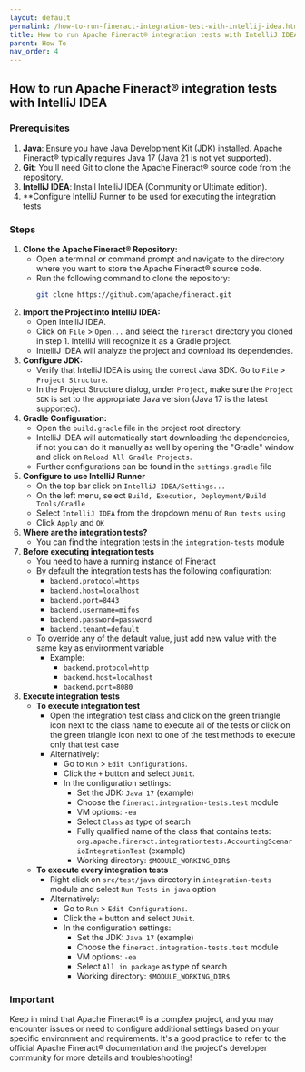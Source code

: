 ```yaml
---
layout: default
permalink: /how-to-run-fineract-integration-test-with-intellij-idea.html
title: How to run Apache Fineract® integration tests with IntelliJ IDEA
parent: How To
nav_order: 4
---
```


## How to run Apache Fineract® integration tests with IntelliJ IDEA

### Prerequisites
1. **Java**: Ensure you have Java Development Kit (JDK) installed. Apache Fineract® typically requires Java 17 (Java 21 is not yet supported).
2. **Git**: You'll need Git to clone the Apache Fineract® source code from the repository.
3. **IntelliJ IDEA**: Install IntelliJ IDEA (Community or Ultimate edition).
4. **Configure IntelliJ Runner to be used for executing the integration tests
   
### Steps
1. **Clone the Apache Fineract® Repository:**
   - Open a terminal or command prompt and navigate to the directory where you want to store the Apache Fineract® source code.
   - Run the following command to clone the repository:
     ```bash
     git clone https://github.com/apache/fineract.git
     ```
2. **Import the Project into IntelliJ IDEA:**
   - Open IntelliJ IDEA.
   - Click on `File` > `Open...` and select the `fineract` directory you cloned in step 1. IntelliJ will recognize it as a Gradle project.
   - IntelliJ IDEA will analyze the project and download its dependencies.
3. **Configure JDK:**
   - Verify that IntelliJ IDEA is using the correct Java SDK. Go to `File` > `Project Structure`.
   - In the Project Structure dialog, under `Project`, make sure the `Project SDK` is set to the appropriate Java version (Java 17 is the latest supported).
4. **Gradle Configuration:**
   - Open the `build.gradle` file in the project root directory.
   - IntelliJ IDEA will automatically start downloading the dependencies, if not you can do it manually as well by opening the "Gradle" window and click on `Reload All Gradle Projects`.
   - Further configurations can be found in the `settings.gradle` file
5. **Configure to use IntelliJ Runner**
   - On the top bar click on `IntelliJ IDEA/Settings...`
   - On the left menu, select `Build, Execution, Deployment/Build Tools/Gradle`
   - Select `IntelliJ IDEA` from the dropdown menu of `Run tests using`
   - Click `Apply` and `OK`
6. **Where are the integration tests?**
   - You can find the integration tests in the `integration-tests` module
7. **Before executing integration tests**
   - You need to have a running instance of Fineract
   - By default the integration tests has the following configuration:
     - `backend.protocol=https`
     - `backend.host=localhost`
     - `backend.port=8443`
     - `backend.username=mifos`
     - `backend.password=password`
     - `backend.tenant=default`
   - To override any of the default value, just add new value with the same key as environment variable
     - Example:
       - `backend.protocol=http`
       - `backend.host=localhost`
       - `backend.port=8080`
8. **Execute integration tests**
   - **To execute integration test**
      - Open the integration test class and click on the green triangle icon next to the class name to execute all of the tests or click on the green triangle icon next to one of the test methods to execute only that test case
      - Alternatively: 
         - Go to `Run` > `Edit Configurations`.
         - Click the `+` button and select `JUnit`.
         - In the configuration settings:
           - Set the JDK: `Java 17` (example)
           - Choose the `fineract.integration-tests.test` module
           - VM options: `-ea`
           - Select `Class` as type of search
           - Fully qualified name of the class that contains tests: `org.apache.fineract.integrationtests.AccountingScenarioIntegrationTest` (example)
           - Working directory: `$MODULE_WORKING_DIR$`
   - **To execute every integration tests**
      - Right click on `src/test/java` directory in `integration-tests` module and select `Run Tests in java` option
      - Alternatively: 
         - Go to `Run` > `Edit Configurations`.
         - Click the `+` button and select `JUnit`.
         - In the configuration settings:
           - Set the JDK: `Java 17` (example)
           - Choose the `fineract.integration-tests.test` module
           - VM options: `-ea`
           - Select `All in package` as type of search
           - Working directory: `$MODULE_WORKING_DIR$`
             
### Important
Keep in mind that Apache Fineract® is a complex project, and you may encounter issues or need to configure additional settings based on your specific environment and requirements. It's a good practice to refer to the official Apache Fineract® documentation and the project's developer community for more details and troubleshooting!
